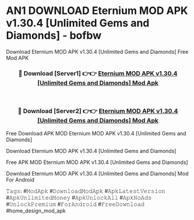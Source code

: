 # AN1 DOWNLOAD Eternium MOD APK v1.30.4 [Unlimited Gems and Diamonds] - bofbw
Download Eternium MOD APK v1.30.4 [Unlimited Gems and Diamonds] Free Mod APK

<div align="center">
<h3>🔴 Download [Server1] 👉👉 <a href="https://apk-comot.site?title=Eternium_MOD_APK_v1.30.4_[Unlimited_Gems_and_Diamonds]">Eternium MOD APK v1.30.4 [Unlimited Gems and Diamonds] Mod Apk</a></h3><br>

<h3>🔴 Download [Server2] 👉👉 <a href="https://apk-comot.site?title=Eternium_MOD_APK_v1.30.4_[Unlimited_Gems_and_Diamonds]">Eternium MOD APK v1.30.4 [Unlimited Gems and Diamonds] Mod Apk</a></h3>
</div>


Free Download APK MOD Eternium MOD APK v1.30.4 [Unlimited Gems and Diamonds]

Download Eternium MOD APK v1.30.4 [Unlimited Gems and Diamonds] 

Free APK MOD Eternium MOD APK v1.30.4 [Unlimited Gems and Diamonds] 

Download Eternium MOD APK v1.30.4 [Unlimited Gems and Diamonds] Mod For Android

𝚃𝚊𝚐𝚜: #𝙼𝚘𝚍𝙰𝚙𝚔 #𝙳𝚘𝚠𝚗𝚕𝚘𝚊𝚍𝙼𝚘𝚍𝙰𝚙𝚔 #𝙰𝚙𝚔𝙻𝚊𝚝𝚎𝚜𝚝𝚅𝚎𝚛𝚜𝚒𝚘𝚗 #𝙰𝚙𝚔𝚄𝚗𝚕𝚒𝚖𝚒𝚝𝚎𝚍𝙼𝚘𝚗𝚎𝚢 #𝙰𝚙𝚔𝚄𝚗𝚕𝚘𝚌𝚔𝙰𝚕𝚕 #𝙰𝚙𝚔𝙽𝚘𝙰𝚍𝚜 #𝚄𝚗𝚕𝚘𝚌𝚔𝙿𝚛𝚎𝚖𝚒𝚞𝚖 #𝙵𝚘𝚛𝙰𝚗𝚍𝚛𝚘𝚒𝚍 #𝙵𝚛𝚎𝚎𝙳𝚘𝚠𝚗𝚕𝚘𝚊𝚍 #home_design_mod_apk